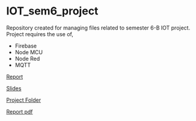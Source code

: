 # IOT_sem6_project

Repository created for managing files related to semester 6-B IOT project.
Project requires the use of,

* Firebase
* Node MCU
* Node Red
* MQTT

[Report](https://docs.google.com/document/d/1lIhydCAg9MP8kpNGN1_WM4RtWZevNY7cXbWvHvwags0/edit?usp=sharing)

[Slides](https://docs.google.com/presentation/d/1Zc3bUSLmyQ0eEo3ydKgtb1zy5-GVt_S1W1-Y2AtOgSs/edit?usp=sharing)

[Project Folder](https://drive.google.com/drive/folders/1OUBGmAvG72nTm4SO5RdEnyXV5uj4UvsJ?usp=sharing)

[Report pdf](https://github.com/harinduravin/IOT_sem6_project/blob/980d9dbbc21919e7276827ae8f94d1ad5b1e060f/Report_latex/skeleton.pdf)
